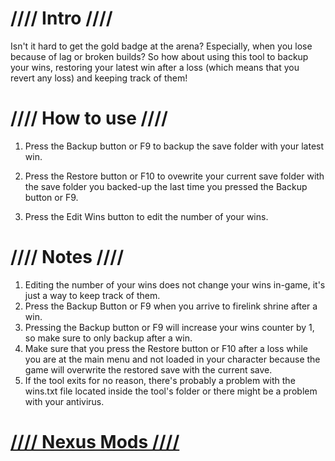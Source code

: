 # //// Intro ////

Isn't it hard to get the gold badge at the arena? Especially, when you lose because of lag or broken builds?
So how about using this tool to backup your wins, restoring your latest win after a loss (which means that you revert any loss) and
keeping track of them!

# //// How to use ////

1. Press the Backup button or F9  to backup the save folder with your latest win.

2. Press the Restore button or F10 to ovewrite your current save folder with the
   save folder you backed-up the last time you pressed the Backup button or F9.

3. Press the Edit Wins button to edit the number of your wins.


# //// Notes ////

1. Editing the number of your wins does not change your wins in-game, it's just a way to keep track of them.
2. Press the Backup Button or F9 when you arrive to firelink shrine after a win.
3. Pressing the Backup button or F9 will increase your wins counter by 1, so make sure to only backup after a win.   
4. Make sure that you press the Restore button or F10 after a loss while you are at the main menu and not loaded in your
   character because the game will overwrite the restored save with the current save.
5. If the tool exits for no reason, there's probably a problem with the wins.txt file located inside the tool's folder or there
   might be a problem with your antivirus.

# [//// Nexus Mods ////](https://www.nexusmods.com/darksouls3/mods/491/)
